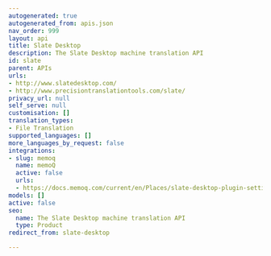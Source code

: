 ```yaml
---
autogenerated: true
autogenerated_from: apis.json
nav_order: 999
layout: api
title: Slate Desktop
description: The Slate Desktop machine translation API
id: slate
parent: APIs
urls:
- http://www.slatedesktop.com/
- http://www.precisiontranslationtools.com/slate/
privacy_url: null
self_serve: null
customisation: []
translation_types:
- File Translation
supported_languages: []
more_languages_by_request: false
integrations:
- slug: memoq
  name: memoQ
  active: false
  urls:
  - https://docs.memoq.com/current/en/Places/slate-desktop-plugin-settings.html
models: []
active: false
seo:
  name: The Slate Desktop machine translation API
  type: Product
redirect_from: slate-desktop

---
```


